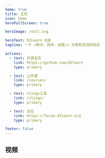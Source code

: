 ```yaml
---
home: true
title: 主页
icon: home
heroFullScreen: true

heroImage: /null.svg

heroText: D2Learn 社区
tagline: 一个 <知识、技术、创意/> 分享和交流的社区

actions:
  - text: 开源主页
    link: https://github.com/d2learn
    type: primary

  - text: 公开课
    link: /courses/
    type: primary

  - text: xlings工具
    link: /xlings/
    type: primary

  - text: 论坛
    link: https://forum.d2learn.org
    type: primary

footer: false
---
```


<ClientOnly>
  <div class="responsive-x-cube-container" >
    <ResponsiveXCube :offsetX="computedOffsetX" :offsetY="computedOffsetY" :cubeColor="cubeColor" />
  </div>
</ClientOnly>

## 视频

<BilibiliVideoGallery :videos="videoList" />

<script setup>
import { ref, computed, onMounted, onUnmounted } from 'vue';
import ResponsiveXCube from "@source/components/ResponsiveXCube.vue"

import BilibiliVideoGallery from "@source/components/BilibiliVideoGallery.vue";

const videoList = ref([
  { bvid: 'BV1hAxBe1EVC', title: 'd2learn logo设计过程', thumbnail: 'https://i2.hdslb.com/bfs/archive/5b528bf6d74bb6034b87c109ed0b1ea9ca847eda.jpg' },
]);

const props = defineProps({
  offsetXRatio: {
    type: Number,
    default: -0.225
  },
  offsetYRatio: {
    type: Number,
    default: -0.62
  },
  cubeColor: {
    type: String,
    default: 'rgba(0, 255, 255, 0.3)'
  }
});

const windowSize = ref({
  width: typeof window !== 'undefined' ? window.innerWidth : 0,
  height: typeof window !== 'undefined' ? window.innerHeight : 0
});

const isSmallScreen = computed(() => windowSize.value.width < 959);

const computedOffsetX = computed(() => {
  return isSmallScreen.value ? 0 : windowSize.value.width * props.offsetXRatio;
});

const computedOffsetY = computed(() => {
  return isSmallScreen.value ? windowSize.value.height * -0.85 : windowSize.value.height * props.offsetYRatio;
});

const updateWindowSize = () => {
  windowSize.value = {
    width: window.innerWidth,
    height: window.innerHeight
  };
};

onMounted(() => {
  window.addEventListener('resize', updateWindowSize);
});

onUnmounted(() => {
  window.removeEventListener('resize', updateWindowSize);
});

</script>

<style scoped>
.responsive-x-cube-container {
  position: absolute;
  top: 0;
  left: 0;
  width: 100%;
  height: 100%;
  pointer-events: none;
  z-index: 10;
}
</style>